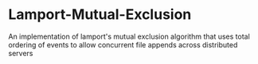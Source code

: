 # Lamport-Mutual-Exclusion
An implementation of lamport's mutual exclusion algorithm that uses total ordering of events to allow concurrent file appends across distributed servers
